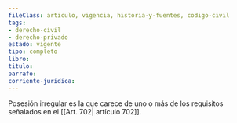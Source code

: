 ```yaml
---
fileClass: articulo, vigencia, historia-y-fuentes, codigo-civil
tags:
- derecho-civil
- derecho-privado
estado: vigente
tipo: completo
libro:
titulo:
parrafo:
corriente-juridica:
---
```

Posesión irregular es la que carece de uno o más de los requisitos señalados en el [[Art. 702| artículo 702]].